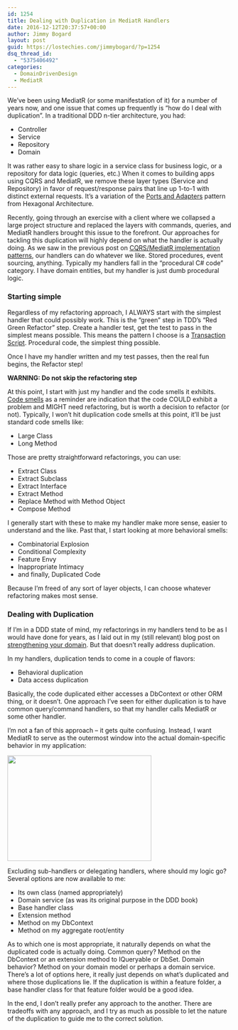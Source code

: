 ```yaml
---
id: 1254
title: Dealing with Duplication in MediatR Handlers
date: 2016-12-12T20:37:57+00:00
author: Jimmy Bogard
layout: post
guid: https://lostechies.com/jimmybogard/?p=1254
dsq_thread_id:
  - "5375406492"
categories:
  - DomainDrivenDesign
  - MediatR
---
```

We’ve been using MediatR (or some manifestation of it) for a number of years now, and one issue that comes up frequently is “how do I deal with duplication”. In a traditional DDD n-tier architecture, you had:

  * Controller
  * Service
  * Repository
  * Domain

It was rather easy to share logic in a service class for business logic, or a repository for data logic (queries, etc.) When it comes to building apps using CQRS and MediatR, we remove these layer types (Service and Repository) in favor of request/response pairs that line up 1-to-1 with distinct external requests. It’s a variation of the [Ports and Adapters](http://alistair.cockburn.us/Hexagonal+architecture) pattern from Hexagonal Architecture.

Recently, going through an exercise with a client where we collapsed a large project structure and replaced the layers with commands, queries, and MediatR handlers brought this issue to the forefront. Our approaches for tackling this duplication will highly depend on what the handler is actually doing. As we saw in the previous post on [CQRS/MediatR implementation patterns](https://lostechies.com/jimmybogard/2016/10/27/cqrsmediatr-implementation-patterns/), our handlers can do whatever we like. Stored procedures, event sourcing, anything. Typically my handlers fall in the “procedural C# code” category. I have domain entities, but my handler is just dumb procedural logic.

### Starting simple

Regardless of my refactoring approach, I ALWAYS start with the simplest handler that could possibly work. This is the “green” step in TDD’s “Red Green Refactor” step. Create a handler test, get the test to pass in the simplest means possible. This means the pattern I choose is a [Transaction Script](http://martinfowler.com/eaaCatalog/transactionScript.html). Procedural code, the simplest thing possible.

Once I have my handler written and my test passes, then the real fun begins, the Refactor step!

**WARNING: Do not skip the refactoring step**

At this point, I start with just my handler and the code smells it exhibits. [Code smells](https://martinfowler.com/bliki/CodeSmell.html) as a reminder are indication that the code COULD exhibit a problem and MIGHT need refactoring, but is worth a decision to refactor (or not). Typically, I won’t hit duplication code smells at this point, it’ll be just standard code smells like:

  * Large Class
  * Long Method

Those are pretty straightforward refactorings, you can use:

  * Extract Class
  * Extract Subclass
  * Extract Interface
  * Extract Method
  * Replace Method with Method Object
  * Compose Method

I generally start with these to make my handler make more sense, easier to understand and the like. Past that, I start looking at more behavioral smells:

  * Combinatorial Explosion
  * Conditional Complexity
  * Feature Envy
  * Inappropriate Intimacy
  * and finally, Duplicated Code

Because I’m freed of any sort of layer objects, I can choose whatever refactoring makes most sense.

### Dealing with Duplication

If I’m in a DDD state of mind, my refactorings in my handlers tend to be as I would have done for years, as I laid out in my (still relevant) blog post on [strengthening your domain](https://lostechies.com/jimmybogard/2010/02/04/strengthening-your-domain-a-primer/). But that doesn’t really address duplication.

In my handlers, duplication tends to come in a couple of flavors:

  * Behavioral duplication
  * Data access duplication

Basically, the code duplicated either accesses a DbContext or other ORM thing, or it doesn’t. One approach I’ve seen for either duplication is to have common query/command handlers, so that my handler calls MediatR or some other handler.

I’m not a fan of this approach – it gets quite confusing. Instead, I want MediatR to serve as the outermost window into the actual domain-specific behavior in my application:

[<img class="alignnone size-full wp-image-1255" src="https://lostechies.com/jimmybogard/files/2016/12/image.png" alt="" width="324" height="237" />](https://lostechies.com/jimmybogard/files/2016/12/image.png)

Excluding sub-handlers or delegating handlers, where should my logic go? Several options are now available to me:

  * Its own class (named appropriately)
  * Domain service (as was its original purpose in the DDD book)
  * Base handler class
  * Extension method
  * Method on my DbContext
  * Method on my aggregate root/entity

As to which one is most appropriate, it naturally depends on what the duplicated code is actually doing. Common query? Method on the DbContext or an extension method to IQueryable or DbSet. Domain behavior? Method on your domain model or perhaps a domain service. There’s a lot of options here, it really just depends on what’s duplicated and where those duplications lie. If the duplication is within a feature folder, a base handler class for that feature folder would be a good idea.

In the end, I don’t really prefer any approach to the another. There are tradeoffs with any approach, and I try as much as possible to let the nature of the duplication to guide me to the correct solution.